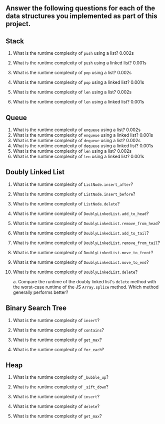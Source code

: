 ## Answer the following questions for each of the data structures you implemented as part of this project.

## Stack

1. What is the runtime complexity of `push` using a list?
0.002s
2. What is the runtime complexity of `push` using a linked list? 
0.001s

3. What is the runtime complexity of `pop` using a list?
0.002s
4. What is the runtime complexity of `pop` using a linked list?
0.001s
5. What is the runtime complexity of `len` using a list?
0.002s
6. What is the runtime complexity of `len` using a linked list?
0.001s
## Queue

1. What is the runtime complexity of `enqueue` using a list?
0.002s
2. What is the runtime complexity of `enqueue` using a linked list?
0.001s
3. What is the runtime complexity of `dequeue` using a list?
0.002s
4. What is the runtime complexity of `dequeue` using a linked list?
0.001s
5. What is the runtime complexity of `len` using a list?
0.002s
6. What is the runtime complexity of `len` using a linked list?
0.001s
## Doubly Linked List

1. What is the runtime complexity of `ListNode.insert_after`?

2. What is the runtime complexity of `ListNode.insert_before`?

3. What is the runtime complexity of `ListNode.delete`?

4. What is the runtime complexity of `DoublyLinkedList.add_to_head`?

5. What is the runtime complexity of `DoublyLinkedList.remove_from_head`?

6. What is the runtime complexity of `DoublyLinkedList.add_to_tail`?

7. What is the runtime complexity of `DoublyLinkedList.remove_from_tail`?

8. What is the runtime complexity of `DoublyLinkedList.move_to_front`?

9. What is the runtime complexity of `DoublyLinkedList.move_to_end`?

10. What is the runtime complexity of `DoublyLinkedList.delete`?

    a. Compare the runtime of the doubly linked list's `delete` method with the worst-case runtime of the JS `Array.splice` method. Which method generally performs better?

## Binary Search Tree

1. What is the runtime complexity of `insert`? 

2. What is the runtime complexity of `contains`?

3. What is the runtime complexity of `get_max`? 

4. What is the runtime complexity of `for_each`?
    
## Heap

1. What is the runtime complexity of `_bubble_up`?

2. What is the runtime complexity of `_sift_down`?

3. What is the runtime complexity of `insert`?

4. What is the runtime complexity of `delete`?

5. What is the runtime complexity of `get_max`?
